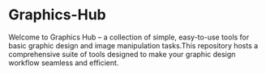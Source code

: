 # Graphics-Hub
Welcome to Graphics Hub – a collection of simple, easy-to-use tools for basic graphic design and image manipulation tasks.This repository hosts a comprehensive suite of tools designed to make your graphic design workflow seamless and efficient.
